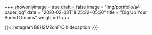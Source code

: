 +++
showonlyimage = true
draft = false
image = "img/portfolio/a4-paper.jpg"
date = "2020-02-03T18:25:22+05:30"
title = "Dig Up Your Buried Dreams"
weight = 0
+++


{{< instagram B8H2MBdnFrO hidecaption >}}
